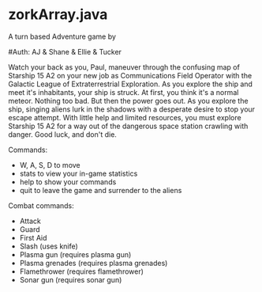 # zorkArray.java

A turn based Adventure game by 

#Auth: AJ & Shane & Ellie & Tucker

Watch your back as you, Paul, maneuver through the confusing map of Starship 15 A2 on your new job as Communications Field Operator
with the Galactic League of Extraterrestrial Exploration. As you explore the ship and meet it's inhabitants, your ship is struck.
At first, you think it's a normal meteor. Nothing too bad. But then the power goes out. As you explore the ship, singing aliens
lurk in the shadows with a desperate desire to stop your escape attempt. With little help and limited resources, you must explore
Starship 15 A2 for a way out of the dangerous space station crawling with danger. Good luck, and don't die.

Commands:
- W, A, S, D to move
- stats to view your in-game statistics
- help to show your commands
- quit to leave the game and surrender to the aliens

Combat commands:
- Attack
- Guard
- First Aid
- Slash (uses knife)
- Plasma gun (requires plasma gun)
- Plasma grenades (requires plasma grenades)
- Flamethrower (requires flamethrower)
- Sonar gun (requires sonar gun)
